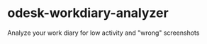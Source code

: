 odesk-workdiary-analyzer
========================

Analyze your work diary for low activity and "wrong" screenshots
